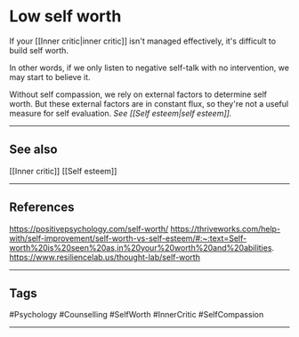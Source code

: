 # Low self worth

If your [[Inner critic|inner critic]] isn't managed effectively, it's difficult to build self worth.

In other words, if we only listen to negative self-talk with no intervention, we may start to believe it.

Without self compassion, we rely on external factors to determine self worth. But these external factors are in constant flux, so they're not a useful measure for self evaluation. *See [[Self esteem|self esteem]].*

---
## See also

[[Inner critic]]
[[Self esteem]]

---
## References

https://positivepsychology.com/self-worth/
https://thriveworks.com/help-with/self-improvement/self-worth-vs-self-esteem/#:~:text=Self-worth%20is%20seen%20as,in%20your%20worth%20and%20abilities.
https://www.resiliencelab.us/thought-lab/self-worth

---
## Tags

#Psychology #Counselling #SelfWorth #InnerCritic #SelfCompassion

---

